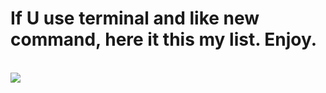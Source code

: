 # If U use terminal and like new command, here it this my list. Enjoy.
<br/>
<img src="https://img.shields.io/badge/mac%20os-000000?style=for-the-badge&logo=macos&logoColor=F0F0F0" />

